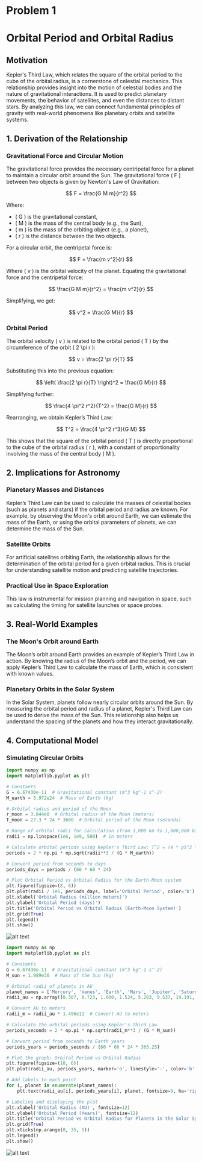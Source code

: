 # Problem 1
# Orbital Period and Orbital Radius

## Motivation

Kepler's Third Law, which relates the square of the orbital period to the cube of the orbital radius, is a cornerstone of celestial mechanics. This relationship provides insight into the motion of celestial bodies and the nature of gravitational interactions. It is used to predict planetary movements, the behavior of satellites, and even the distances to distant stars. By analyzing this law, we can connect fundamental principles of gravity with real-world phenomena like planetary orbits and satellite systems.

## 1. Derivation of the Relationship

### Gravitational Force and Circular Motion

The gravitational force provides the necessary centripetal force for a planet to maintain a circular orbit around the Sun. The gravitational force \( F \) between two objects is given by Newton's Law of Gravitation:

$$
F = \frac{G M m}{r^2}
$$

Where:
- \( G \) is the gravitational constant,
- \( M \) is the mass of the central body (e.g., the Sun),
- \( m \) is the mass of the orbiting object (e.g., a planet),
- \( r \) is the distance between the two objects.

For a circular orbit, the centripetal force is:

$$
F = \frac{m v^2}{r}
$$

Where \( v \) is the orbital velocity of the planet. Equating the gravitational force and the centripetal force:

$$
\frac{G M m}{r^2} = \frac{m v^2}{r}
$$

Simplifying, we get:

$$
v^2 = \frac{G M}{r}
$$

### Orbital Period

The orbital velocity \( v \) is related to the orbital period \( T \) by the circumference of the orbit \( 2 \pi r \):

$$
v = \frac{2 \pi r}{T}
$$

Substituting this into the previous equation:

$$
\left( \frac{2 \pi r}{T} \right)^2 = \frac{G M}{r}
$$

Simplifying further:

$$
\frac{4 \pi^2 r^2}{T^2} = \frac{G M}{r}
$$

Rearranging, we obtain Kepler’s Third Law:

$$
T^2 = \frac{4 \pi^2 r^3}{G M}
$$

This shows that the square of the orbital period \( T \) is directly proportional to the cube of the orbital radius \( r \), with a constant of proportionality involving the mass of the central body \( M \).

## 2. Implications for Astronomy

### Planetary Masses and Distances

Kepler’s Third Law can be used to calculate the masses of celestial bodies (such as planets and stars) if the orbital period and radius are known. For example, by observing the Moon's orbit around Earth, we can estimate the mass of the Earth, or using the orbital parameters of planets, we can determine the mass of the Sun.

### Satellite Orbits

For artificial satellites orbiting Earth, the relationship allows for the determination of the orbital period for a given orbital radius. This is crucial for understanding satellite motion and predicting satellite trajectories.

### Practical Use in Space Exploration

This law is instrumental for mission planning and navigation in space, such as calculating the timing for satellite launches or space probes.

## 3. Real-World Examples

### The Moon's Orbit around Earth

The Moon’s orbit around Earth provides an example of Kepler’s Third Law in action. By knowing the radius of the Moon’s orbit and the period, we can apply Kepler’s Third Law to calculate the mass of Earth, which is consistent with known values.

### Planetary Orbits in the Solar System

In the Solar System, planets follow nearly circular orbits around the Sun. By measuring the orbital period and radius of a planet, Kepler's Third Law can be used to derive the mass of the Sun. This relationship also helps us understand the spacing of the planets and how they interact gravitationally.

## 4. Computational Model

### Simulating Circular Orbits
```python
import numpy as np
import matplotlib.pyplot as plt

# Constants
G = 6.67430e-11  # Gravitational constant (m^3 kg^-1 s^-2)
M_earth = 5.972e24  # Mass of Earth (kg)

# Orbital radius and period of the Moon
r_moon = 3.844e8  # Orbital radius of the Moon (meters)
T_moon = 27.3 * 24 * 3600  # Orbital period of the Moon (seconds)

# Range of orbital radii for calculation (from 1,000 km to 1,000,000 km)
radii = np.linspace(1e6, 1e9, 500)  # in meters

# Calculate orbital periods using Kepler's Third Law: T^2 = (4 * pi^2 * r^3) / (G * M)
periods = 2 * np.pi * np.sqrt(radii**3 / (G * M_earth))

# Convert period from seconds to days
periods_days = periods / (60 * 60 * 24)

# Plot Orbital Period vs Orbital Radius for the Earth-Moon system
plt.figure(figsize=(8, 6))
plt.plot(radii / 1e6, periods_days, label='Orbital Period', color='b')
plt.xlabel('Orbital Radius (million meters)')
plt.ylabel('Orbital Period (days)')
plt.title('Orbital Period vs Orbital Radius (Earth-Moon System)')
plt.grid(True)
plt.legend()
plt.show()
```
![alt text](image-1.png)
```python
import numpy as np
import matplotlib.pyplot as plt

# Constants
G = 6.67430e-11  # Gravitational constant (m^3 kg^-1 s^-2)
M_sun = 1.989e30  # Mass of the Sun (kg)

# Orbital radii of planets in AU
planet_names = ['Mercury', 'Venus', 'Earth', 'Mars', 'Jupiter', 'Saturn', 'Uranus', 'Neptune']
radii_au = np.array([0.387, 0.723, 1.000, 1.524, 5.203, 9.537, 19.191, 30.070])  # in AU

# Convert AU to meters
radii_m = radii_au * 1.496e11  # Convert AU to meters

# Calculate the orbital periods using Kepler's Third Law
periods_seconds = 2 * np.pi * np.sqrt(radii_m**3 / (G * M_sun))

# Convert period from seconds to Earth years
periods_years = periods_seconds / (60 * 60 * 24 * 365.25)

# Plot the graph: Orbital Period vs Orbital Radius
plt.figure(figsize=(10, 6))
plt.plot(radii_au, periods_years, marker='o', linestyle='-', color='b', label='Orbital Period')

# Add labels to each point
for i, planet in enumerate(planet_names):
    plt.text(radii_au[i], periods_years[i], planet, fontsize=9, ha='right', va='bottom')

# Labeling and displaying the plot
plt.xlabel('Orbital Radius (AU)', fontsize=12)
plt.ylabel('Orbital Period (Years)', fontsize=12)
plt.title('Orbital Period vs Orbital Radius for Planets in the Solar System', fontsize=14)
plt.grid(True)
plt.xticks(np.arange(0, 35, 5))
plt.legend()
plt.show()
```
![alt text](image-2.png)